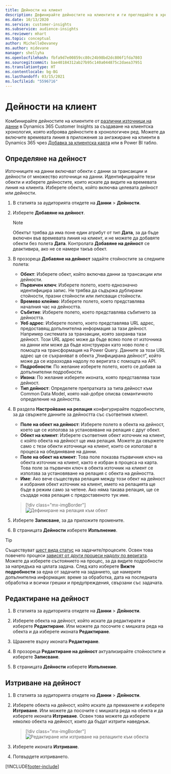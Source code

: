 ```yaml
---
title: Дейности на клиент
description: Дефинирайте дейностите на клиентите и ги прегледайте в хронологията на клиентите.
ms.date: 10/13/2020
ms.service: customer-insights
ms.subservice: audience-insights
ms.reviewer: mhart
ms.topic: conceptual
author: MichelleDevaney
ms.author: midevane
manager: shellyha
ms.openlocfilehash: fbfa9d7e00859cc80c24b98bd2dc806f1fda7803
ms.sourcegitcommit: bae40184312ab27b95c140a044875c2daea37951
ms.translationtype: HT
ms.contentlocale: bg-BG
ms.lasthandoff: 03/15/2021
ms.locfileid: "5596716"
---
```

# <a name="customer-activities"></a>Дейности на клиент

Комбинирайте дейностите на клиентите от [различни източници на данни](data-sources.md) в Dynamics 365 Customer Insights за създаване на клиентска хронология, която изброява дейностите в хронологичен ред. Можете да включите времевата линия в приложения за ангажиране на клиенти в Dynamics 365 чрез [Добавка за клиентска карта](customer-card-add-in.md) или в Power BI табло.

## <a name="define-an-activity"></a>Определяне на дейност

Източниците на данни включват обекти с данни за трансакции и дейности от множество източници на данни. Идентифицирайте тези обекти и изберете дейностите, които искате да видите на времевата линия на клиента. Изберете обекта, който включва целевата дейност или дейности.

1. В статията за аудиторията отидете на **Данни** > **Дейности**.

1. Изберете **Добавяне на дейност**.

   > [!NOTE]
   > Обектът трябва да има поне един атрибут от тип **Дата**, за да бъде включен във времевата линия на клиент, и не можете да добавяте обекти без полета **Дата**. Контролата **Добавяне на дейност** се деактивира, ако не се намери такъв обект.

1. В прозореца **Добавяне на дейност** задайте стойностите за следните полета:

   - **Обект**: Изберете обект, който включва данни за трансакции или дейности.
   - **Първичен ключ**: Изберете полето, което еднозначно идентифицира запис. Не трябва да съдържа дублирани стойности, празни стойности или липсващи стойности.
   - **Времево клеймо**: Изберете полето, което представлява началния час на дейността.
   - **Събитие**: Изберете полето, което представлява събитието за дейността.
   - **Уеб адрес**: Изберете полето, което представлява URL адрес, предоставящ допълнителна информация за тази дейност. Например системата за транзакции, която захранва тази дейност. Този URL адрес може да бъде всяко поле от източника на данни или може да бъде конструиран като ново поле с помощта на трансформация на Power Query. Данните за този URL адрес ще се съхраняват в обекта „Унифицирана дейност“, който може да се изразходва надолу по веригата с помощта на API.
   - **Подробности**: По желание изберете полето, което се добавя за допълнителни подробности.
   - **Икона**: По желание изберете иконата, която представлява тази дейност.
   - **Тип дейност**: Определете препратката за типа дейност към Common Data Model, която най-добре описва семантичното определение на дейността.

1. В раздела **Настройване на релация** конфигурирайте подробностите, за да свържете данните за дейността със съответния клиент.

    - **Поле на обект на дейност**: Изберете полето в обекта на дейност, което ще се използва за установяване на релация с друг обект.
    - **Обект на клиент**: Изберете съответния обект източник на клиент, с който обекта на дейност ще има релация. Можете да свържете само с тези обекти източници на клиент, които се използват в процеса на обединяване на данни.
    - **Поле на обект на клиент**: Това поле показва първичния ключ на обекта източник на клиент, както е избран в процеса на карта. Това поле за първичен ключ в обекта източник на клиент се използва за установяване на релация с обекта на дейността.
    - **Име**: Ако вече съществува релация между този обект на дейност и избрания обект източник на клиент, името на релацията ще бъде в режим само за четене. Ако няма такава релация, ще се създаде нова релация с предоставеното тук име.
   
   > [!div class="mx-imgBorder"]
   > ![Дефиниране на релация към обект](media/activities-entities-define.png "Дефиниране на релация към обект")

1. Изберете **Записване**, за да приложите промените.

1. В страницата **Дейности** изберете **Изпълнение**.

> [!TIP]
> Съществуват [шест вида статус](system.md#status-types) на задачите/процесите. Освен това повечето процеси [зависят от други процеси надолу по веригата](system.md#refresh-policies). Можете да изберете състоянието на процес, за да видите подробности за напредъка на цялата задача. След като изберете **Вижте подробности** за една от задачите на заданието, ще намерите допълнителна информация: време за обработка, дата на последната обработка и всички грешки и предупреждения, свързани със задачата.

## <a name="edit-an-activity"></a>Редактиране на дейност

1. В статията за аудиторията отидете на **Данни** > **Дейности**.

2. Изберете обекта на дейност, който искате да редактирате и изберете **Редактиране**. Или можете да посочите с мишката реда на обекта и да изберете иконата **Редактиране**.

3. Щракнете върху иконата **Редактиране**.

4. В прозореца **Редактиране на дейност** актуализирайте стойностите и изберете **Записване**.

5. В страницата **Дейности** изберете **Изпълнение**.

## <a name="delete-an-activity"></a>Изтриване на дейност

1. В статията за аудиторията отидете на **Данни** > **Дейности**.

2. Изберете обекта на дейност, който искате да премахнете и изберете **Изтриване**. Или можете да посочите с мишката реда на обекта и да изберете иконата **Изтриване**. Освен това можете да изберете няколко обекта на дейност, които да бъдат изтрити наведнъж.
   > [!div class="mx-imgBorder"]
   > ![Редактиране или изтриване на релациите към обекта](media/activities-entities-edit-delete.png "Редактиране или изтриване на релациите към обекта")

3. Изберете иконата **Изтриване**.

4. Потвърдете изтриването.


[!INCLUDE[footer-include](../includes/footer-banner.md)]